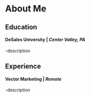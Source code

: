 # About Me

## Education
#### DeSales University | _Center Valley, PA_
-description

## Experience
#### Vector Marketing | _Remote_
-description

